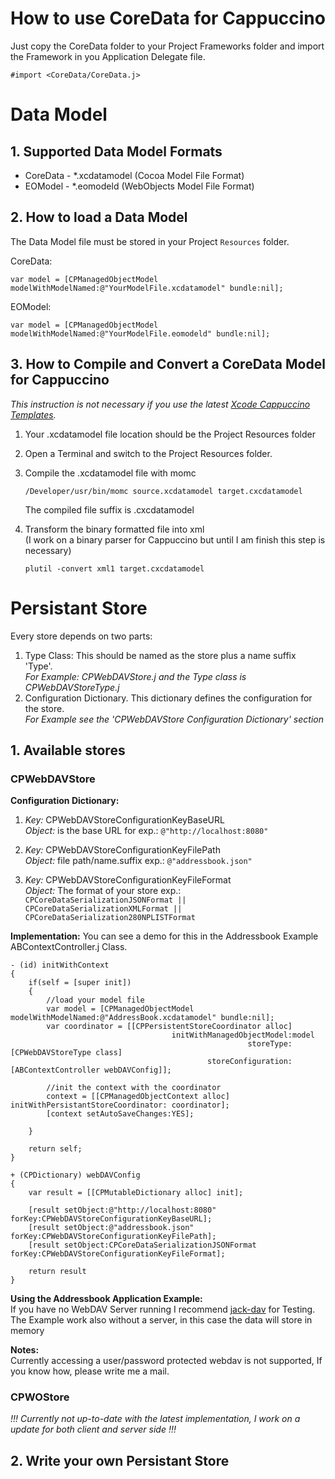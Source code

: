 [xcode-template]: http://github.com/rbartolome/xcode-cappuccino

# How to use CoreData for Cappuccino #
Just copy the CoreData folder to your Project Frameworks folder and import the Framework in you Application Delegate file.

	#import <CoreData/CoreData.j>  

# Data Model #

## 1. Supported Data Model Formats ##
- CoreData - *.xcdatamodel (Cocoa Model File Format)
- EOModel - *.eomodeld (WebObjects Model File Format)

## 2. How to load a Data Model ##
The Data Model file must be stored in your Project `Resources` folder.

CoreData:

	var model = [CPManagedObjectModel modelWithModelNamed:@"YourModelFile.xcdatamodel" bundle:nil];

EOModel:

	var model = [CPManagedObjectModel modelWithModelNamed:@"YourModelFile.eomodeld" bundle:nil];
  
## 3. How to Compile and Convert a CoreData Model for Cappuccino ##
*This instruction is not necessary if you use the latest [Xcode Cappuccino Templates][xcode-template].*  
  

1. Your .xcdatamodel file location should be the Project Resources folder

2. Open a Terminal and switch to the Project Resources folder.

3. Compile the .xcdatamodel file with momc    

	`/Developer/usr/bin/momc source.xcdatamodel target.cxcdatamodel`  
  
	The compiled file suffix is .cxcdatamodel

4. Transform the binary formatted file into xml   
	(I work on a binary parser for Cappuccino but until I am finish this step is necessary)  
	  
	`plutil -convert xml1 target.cxcdatamodel`
	
	
# Persistant Store #

Every store depends on two parts: 

1. Type Class: This should be named as the store plus a name suffix 'Type'.  
*For Example: CPWebDAVStore.j and the Type class is CPWebDAVStoreType.j*
2. Configuration Dictionary. This dictionary defines the configuration for the store.  
*For Example see the 'CPWebDAVStore Configuration Dictionary' section*

## 1. Available stores ##
### CPWebDAVStore ###
**Configuration Dictionary:**

1. 	*Key:* CPWebDAVStoreConfigurationKeyBaseURL  
	*Object:* is the base URL for exp.: `@"http://localhost:8080"`  
	
2. 	*Key:* CPWebDAVStoreConfigurationKeyFilePath  
	*Object:*  file path/name.suffix exp.: `@"addressbook.json"`
	
3. 	*Key:* CPWebDAVStoreConfigurationKeyFileFormat  
	*Object:* The format of your store exp.:  
	`CPCoreDataSerializationJSONFormat || CPCoreDataSerializationXMLFormat || CPCoreDataSerialization280NPLISTFormat`

**Implementation:**
You can see a demo for this in the Addressbook Example ABContextController.j Class.

	- (id) initWithContext
	{
		if(self = [super init])
		{
			//load your model file
			var model = [CPManagedObjectModel modelWithModelNamed:@"AddressBook.xcdatamodel" bundle:nil];
			var coordinator = [[CPPersistentStoreCoordinator alloc] 
										initWithManagedObjectModel:model 
														 storeType:[CPWebDAVStoreType class] 
												storeConfiguration:[ABContextController webDAVConfig]];

			//init the context with the coordinator
			context = [[CPManagedObjectContext alloc] initWithPersistantStoreCoordinator: coordinator];
			[context setAutoSaveChanges:YES];
																				 	
		}
	
		return self;
	}

	+ (CPDictionary) webDAVConfig
	{
		var result = [[CPMutableDictionary alloc] init];

		[result setObject:@"http://localhost:8080" forKey:CPWebDAVStoreConfigurationKeyBaseURL];
		[result setObject:@"addressbook.json" forKey:CPWebDAVStoreConfigurationKeyFilePath];
		[result setObject:CPCoreDataSerializationJSONFormat forKey:CPWebDAVStoreConfigurationKeyFileFormat];

		return result
	}

**Using the Addressbook Application Example:**  
If you have no WebDAV Server running I recommend [jack-dav](http://github.com/tlrobinson/jack-dav) for Testing.
The Example work also without a server, in this case the data will store in memory

**Notes:**  
Currently accessing a user/password protected webdav is not supported, If you know how, please write me a mail.

### CPWOStore ###
*!!! Currently not up-to-date with the latest implementation, I work on a update for both client and server side !!!*

## 2. Write your own Persistant Store ##
